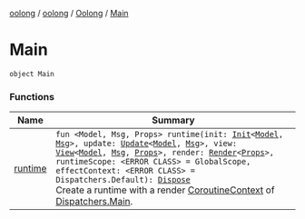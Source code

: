 [oolong](../../../index.md) / [oolong](../../index.md) / [Oolong](../index.md) / [Main](./index.md)

# Main

`object Main`

### Functions

| Name | Summary |
|---|---|
| [runtime](runtime.md) | `fun <Model, Msg, Props> runtime(init: `[`Init`](../../-init.md)`<`[`Model`](runtime.md#Model)`, `[`Msg`](runtime.md#Msg)`>, update: `[`Update`](../../-update.md)`<`[`Model`](runtime.md#Model)`, `[`Msg`](runtime.md#Msg)`>, view: `[`View`](../../-view.md)`<`[`Model`](runtime.md#Model)`, `[`Msg`](runtime.md#Msg)`, `[`Props`](runtime.md#Props)`>, render: `[`Render`](../../-render.md)`<`[`Props`](runtime.md#Props)`>, runtimeScope: <ERROR CLASS> = GlobalScope, effectContext: <ERROR CLASS> = Dispatchers.Default): `[`Dispose`](../../-dispose.md)<br>Create a runtime with a render [CoroutineContext](#) of [Dispatchers.Main](#). |
